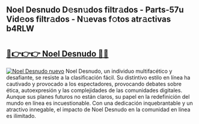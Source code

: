 ## Noel Desnudo D𝚎sn𝚞dos filtr𝚊dos - Parts-57u Vid𝚎os filtr𝚊dos - N𝚞evas f𝚘tos atr𝚊ctivas b4RLW

# <h2><a href="http://mbbtsn.tromn.icu/?c=Noel+Desnudo">🔗👉👉👉 Noel Desnudo 🔗🔗</a></h2>

[![Noel Desnudo nuevo](https://i.imgur.com/pEAQMta.gif)](http://mbbtsn.tromn.icu/?c=Noel+Desnudo)
Noel Desnudo, un individuo multifacético y desafiante, se resiste a la clasificación fácil. Su distintivo estilo en línea ha cautivado y provocado a los espectadores, provocando debates sobre ética, autoexpresión y las complejidades de las comunidades digitales. Aunque sus planes futuros no están claros, su papel en la redefinición del mundo en línea es incuestionable. Con una dedicación inquebrantable y un atractivo innegable, el impacto de Noel Desnudo en la comunidad en línea es ilimitado.
